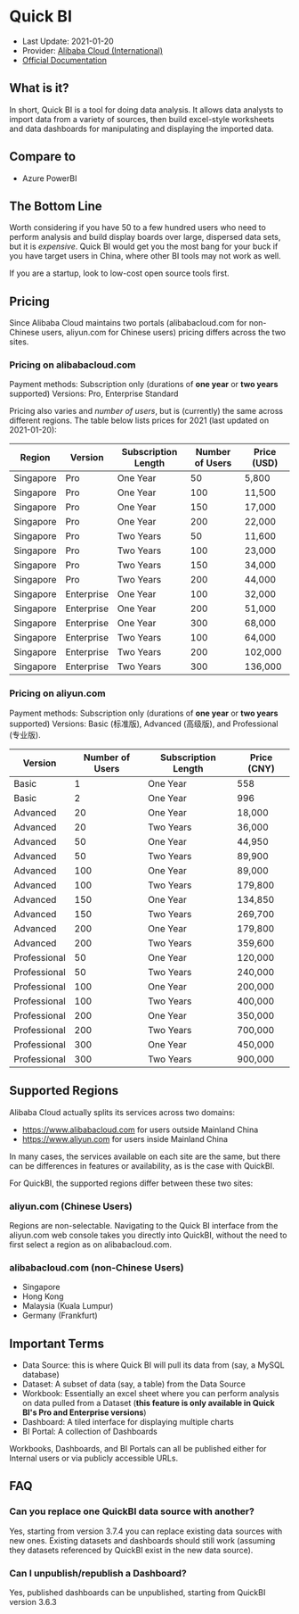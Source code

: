 # Quick BI

- Last Update: 2021-01-20
- Provider: [Alibaba Cloud (International)](https://www.alibabacloud.com)
- [Official Documentation](https://www.alibabacloud.com/help/product/30343.htm)

## What is it?

In short, Quick BI is a tool for doing data analysis. It allows data analysts to import data from a variety of sources, then build excel-style worksheets and data dashboards for manipulating and displaying the imported data. 

## Compare to

- Azure PowerBI

## The Bottom Line

Worth considering if you have 50 to a few hundred users who need to perform analysis and build display boards over large, dispersed data sets, but it is *expensive*. Quick BI would get you the most bang for your buck if you have target users in China, where other BI tools may not work as well. 

If you are a startup, look to low-cost open source tools first. 

## Pricing

Since Alibaba Cloud maintains two portals (alibabacloud.com for non-Chinese users, aliyun.com for Chinese users) pricing differs across the two sites.

### Pricing on alibabacloud.com

Payment methods: Subscription only (durations of **one year** or **two years** supported)
Versions: Pro, Enterprise Standard

Pricing also varies and *number of users*, but is (currently) the same across different regions. The table below lists prices for 2021 (last updated on 2021-01-20):

| Region        | Version      | Subscription Length | Number of Users | Price (USD) |
| ------------- | ------------ | ------------------- | --------------- | ----------- |
| Singapore     | Pro          | One Year            | 50              | 5,800       |
| Singapore     | Pro          | One Year            | 100             | 11,500      | 
| Singapore     | Pro          | One Year            | 150             | 17,000      |
| Singapore     | Pro          | One Year            | 200             | 22,000      |
| Singapore     | Pro          | Two Years           | 50              | 11,600      |
| Singapore     | Pro          | Two Years           | 100             | 23,000      | 
| Singapore     | Pro          | Two Years           | 150             | 34,000      |
| Singapore     | Pro          | Two Years           | 200             | 44,000      |
| Singapore     | Enterprise   | One Year            | 100             | 32,000      |
| Singapore     | Enterprise   | One Year            | 200             | 51,000      | 
| Singapore     | Enterprise   | One Year            | 300             | 68,000      |
| Singapore     | Enterprise   | Two Years           | 100             | 64,000      |
| Singapore     | Enterprise   | Two Years           | 200             | 102,000     | 
| Singapore     | Enterprise   | Two Years           | 300             | 136,000     |

### Pricing on aliyun.com

Payment methods: Subscription only (durations of **one year** or **two years** supported)
Versions: Basic (标准版), Advanced (高级版), and Professional (专业版).

| Version      | Number of Users | Subscription Length   | Price (CNY) |
| ------------ | --------------- | --------------------- | ----------- |
| Basic        | 1               | One Year              | 558         |
| Basic        | 2               | One Year              | 996         |
| Advanced     | 20              | One Year              | 18,000      |
| Advanced     | 20              | Two Years             | 36,000      |
| Advanced     | 50              | One Year              | 44,950      |
| Advanced     | 50              | Two Years             | 89,900      |
| Advanced     | 100             | One Year              | 89,000      |
| Advanced     | 100             | Two Years             | 179,800     |
| Advanced     | 150             | One Year              | 134,850     |
| Advanced     | 150             | Two Years             | 269,700     |
| Advanced     | 200             | One Year              | 179,800     |
| Advanced     | 200             | Two Years             | 359,600     |
| Professional | 50             | One Year               | 120,000     |
| Professional | 50             | Two Years              | 240,000     |
| Professional | 100            | One Year               | 200,000     |
| Professional | 100            | Two Years              | 400,000     |
| Professional | 200            | One Year               | 350,000     |
| Professional | 200            | Two Years              | 700,000     |
| Professional | 300            | One Year               | 450,000     |
| Professional | 300            | Two Years              | 900,000     |

## Supported Regions

Alibaba Cloud actually splits its services across two domains:

- https://www.alibabacloud.com for users outside Mainland China
- https://www.aliyun.com for users inside Mainland China

In many cases, the services available on each site are the same, but there can be differences in features or availability, as is the case with QuickBI. 

For QuickBI, the supported regions differ between these two sites:

### aliyun.com (Chinese Users)

Regions are non-selectable. Navigating to the Quick BI interface from the aliyun.com web console takes you directly into QuickBI, without the need to first select a region as on alibabacloud.com. 

### alibabacloud.com (non-Chinese Users)

- Singapore
- Hong Kong
- Malaysia (Kuala Lumpur)
- Germany (Frankfurt)

## Important Terms

- Data Source: this is where Quick BI will pull its data from (say, a MySQL database)
- Dataset: A subset of data (say, a table) from the Data Source
- Workbook: Essentially an excel sheet where you can perform analysis on data pulled from a Dataset (**this feature is only available in Quick BI's Pro and Enterprise versions**)
- Dashboard: A tiled interface for displaying multiple charts
- BI Portal: A collection of Dashboards

Workbooks, Dashboards, and BI Portals can all be published either for Internal users or via publicly accessible URLs. 

## FAQ 

### Can you replace one QuickBI data source with another?

Yes, starting from version 3.7.4 you can replace existing data sources with new ones. Existing datasets and dashboards should still work (assuming they datasets referenced by QuickBI exist in the new data source).

### Can I unpublish/republish a Dashboard?

Yes, published dashboards can be unpublished, starting from QuickBI version 3.6.3

### 